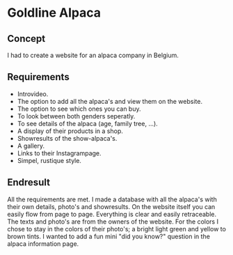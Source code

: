 # Goldline Alpaca

## Concept
I had to create a website for an alpaca company in Belgium.

## Requirements
- Introvideo.
- The option to add all the alpaca's and view them on the website.
- The option to see which ones you can buy.
- To look between both genders seperatly.
- To see details of the alpaca (age, family tree, ...).
- A display of their products in a shop.
- Showresults of the show-alpaca's.
- A gallery.
- Links to their Instagrampage.
- Simpel, rustique style.

## Endresult
All the requirements are met.
I made a database with all the alpaca's with their own details, photo's and showresults.
On the website itself you can easily flow from page to page. Everything is clear and easily retraceable.
The texts and photo's are from the owners of the website.
For the colors I chose to stay in the colors of their photo's; a bright light green and yellow to brown tints.
I wanted to add a fun mini "did you know?" question in the alpaca information page.
